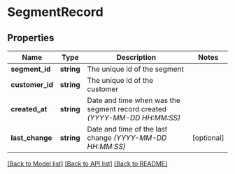 # SegmentRecord

## Properties
Name | Type | Description | Notes
------------ | ------------- | ------------- | -------------
**segment_id** | **string** | The unique id of the segment | 
**customer_id** | **string** | The unique id of the customer | 
**created_at** | **string** | Date and time when was the segment record created *(YYYY-MM-DD HH:MM:SS)* | 
**last_change** | **string** | Date and time of the last change *(YYYY-MM-DD HH:MM:SS)* | [optional] 

[[Back to Model list]](../../README.md#documentation-for-models) [[Back to API list]](../../README.md#documentation-for-api-endpoints) [[Back to README]](../../README.md)

